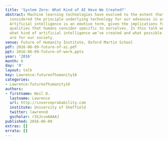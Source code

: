```yaml
---
title: 'System Zero: What Kind of AI Have We Created?'
abstract: Machine learning technologies have evolved to the extent that they are now
  considered the principle underlying technology for our advances in artificial intelligence.
  Artificial intelligence is an emotive term, given the implications for replacing
  qualities that humans consider specific to ourselves. In this talk we’ll consider
  what kind of artificial intelligence we’ve created and what possible implications
  are for our society.
venue: Future of Humanity Institute, Oxford Martin School
pdf: 2016-06-09-future-of-ai.pdf
ppt: 2016-06-09-future-of-work.pptx
year: '2016'
month: 6
day: '9'
layout: talk
key: Lawrence:futureofhumanity16
categories:
- Lawrence:futureofhumanity16
authors:
- firstname: Neil D.
  lastname: Lawrence
  url: http://inverseprobability.com
  institute: University of Sheffield
  twitter: lawrennd
  gscholar: r3SJcvoAAAAJ
published: 2016-06-09
extras: []
errata: []
---
```

